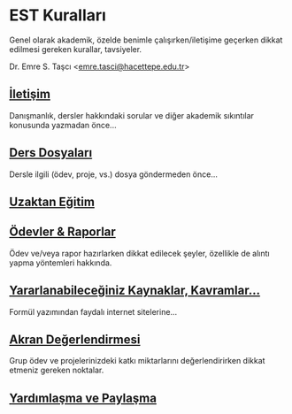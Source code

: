 # EST Kuralları
Genel olarak akademik, özelde benimle çalışırken/iletişime geçerken dikkat edilmesi gereken kurallar, tavsiyeler.

Dr. Emre S. Taşcı <[emre.tasci@hacettepe.edu.tr](mailto:emre.tasci@hacettepe.edu.tr)>
## [İletişim](iletisim.md)
Danışmanlık, dersler hakkındaki sorular ve diğer akademik sıkıntılar konusunda yazmadan önce...
## [Ders Dosyaları](dosyalar.md)
Dersle ilgili (ödev, proje, vs.) dosya göndermeden önce...

## [Uzaktan Eğitim](uzaktan_egitim.md)

## [Ödevler & Raporlar](odevler_raporlar.md)
Ödev ve/veya rapor hazırlarken dikkat edilecek şeyler, özellikle de alıntı yapma yöntemleri hakkında.
## [Yararlanabileceğiniz Kaynaklar, Kavramlar...](kaynaklar_kavramlar.md)
Formül yazımından faydalı internet sitelerine...

## [Akran Değerlendirmesi](akran_degerlendirmesi.md)
Grup ödev ve projelerinizdeki katkı miktarlarını değerlendirirken dikkat etmeniz gereken noktalar.

## [Yardımlaşma ve Paylaşma](yardimlasma_paylasma.md)